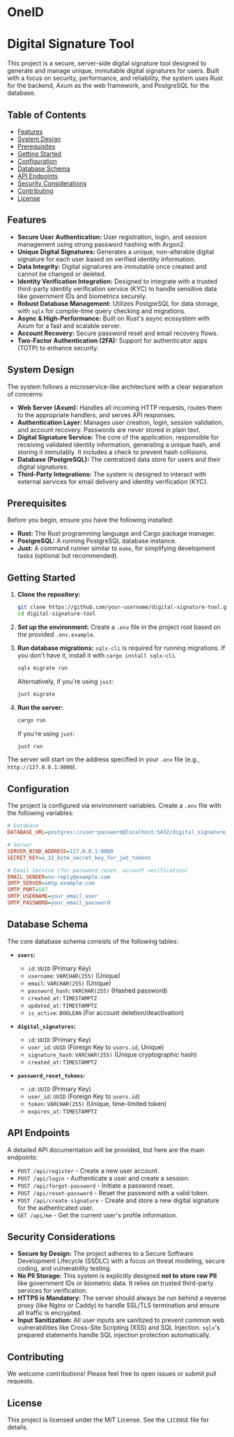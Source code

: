 # OneID

# Digital Signature Tool

This project is a secure, server-side digital signature tool designed to generate and manage unique, immutable digital signatures for users. Built with a focus on security, performance, and reliability, the system uses Rust for the backend, Axum as the web framework, and PostgreSQL for the database.

## Table of Contents

  - [Features](https://www.google.com/search?q=%23features)
  - [System Design](https://www.google.com/search?q=%23system-design)
  - [Prerequisites](https://www.google.com/search?q=%23prerequisites)
  - [Getting Started](https://www.google.com/search?q=%23getting-started)
  - [Configuration](https://www.google.com/search?q=%23configuration)
  - [Database Schema](https://www.google.com/search?q=%23database-schema)
  - [API Endpoints](https://www.google.com/search?q=%23api-endpoints)
  - [Security Considerations](https://www.google.com/search?q=%23security-considerations)
  - [Contributing](https://www.google.com/search?q=%23contributing)
  - [License](https://www.google.com/search?q=%23license)

## Features

  - **Secure User Authentication:** User registration, login, and session management using strong password hashing with Argon2.
  - **Unique Digital Signatures:** Generates a unique, non-alterable digital signature for each user based on verified identity information.
  - **Data Integrity:** Digital signatures are immutable once created and cannot be changed or deleted.
  - **Identity Verification Integration:** Designed to integrate with a trusted third-party identity verification service (KYC) to handle sensitive data like government IDs and biometrics securely.
  - **Robust Database Management:** Utilizes PostgreSQL for data storage, with `sqlx` for compile-time query checking and migrations.
  - **Async & High-Performance:** Built on Rust's async ecosystem with Axum for a fast and scalable server.
  - **Account Recovery:** Secure password reset and email recovery flows.
  - **Two-Factor Authentication (2FA):** Support for authenticator apps (TOTP) to enhance security.

## System Design

The system follows a microservice-like architecture with a clear separation of concerns:

  - **Web Server (Axum):** Handles all incoming HTTP requests, routes them to the appropriate handlers, and serves API responses.
  - **Authentication Layer:** Manages user creation, login, session validation, and account recovery. Passwords are never stored in plain text.
  - **Digital Signature Service:** The core of the application, responsible for receiving validated identity information, generating a unique hash, and storing it immutably. It includes a check to prevent hash collisions.
  - **Database (PostgreSQL):** The centralized data store for users and their digital signatures.
  - **Third-Party Integrations:** The system is designed to interact with external services for email delivery and identity verification (KYC).

## Prerequisites

Before you begin, ensure you have the following installed:

  - **Rust:** The Rust programming language and Cargo package manager.
  - **PostgreSQL:** A running PostgreSQL database instance.
  - **Just:** A command runner similar to `make`, for simplifying development tasks (optional but recommended).

## Getting Started

1.  **Clone the repository:**

    ```bash
    git clone https://github.com/your-username/digital-signature-tool.git
    cd digital-signature-tool
    ```

2.  **Set up the environment:**
    Create a `.env` file in the project root based on the provided `.env.example`.

3.  **Run database migrations:**
    `sqlx-cli` is required for running migrations. If you don't have it, install it with `cargo install sqlx-cli`.

    ```bash
    sqlx migrate run
    ```

    Alternatively, if you're using `just`:

    ```bash
    just migrate
    ```

4.  **Run the server:**

    ```bash
    cargo run
    ```

    If you're using `just`:

    ```bash
    just run
    ```

The server will start on the address specified in your `.env` file (e.g., `http://127.0.0.1:8000`).

## Configuration

The project is configured via environment variables. Create a `.env` file with the following variables:

```ini
# Database
DATABASE_URL=postgres://user:password@localhost:5432/digital_signature_db

# Server
SERVER_BIND_ADDRESS=127.0.0.1:8000
SECRET_KEY=a_32_byte_secret_key_for_jwt_tokens

# Email Service (for password reset, account verification)
EMAIL_SENDER=no-reply@example.com
SMTP_SERVER=smtp.example.com
SMTP_PORT=587
SMTP_USERNAME=your_email_user
SMTP_PASSWORD=your_email_password
```

## Database Schema

The core database schema consists of the following tables:

  - **`users`:**

      - `id`: `UUID` (Primary Key)
      - `username`: `VARCHAR(255)` (Unique)
      - `email`: `VARCHAR(255)` (Unique)
      - `password_hash`: `VARCHAR(255)` (Hashed password)
      - `created_at`: `TIMESTAMPTZ`
      - `updated_at`: `TIMESTAMPTZ`
      - `is_active`: `BOOLEAN` (For account deletion/deactivation)

  - **`digital_signatures`:**

      - `id`: `UUID` (Primary Key)
      - `user_id`: `UUID` (Foreign Key to `users.id`, Unique)
      - `signature_hash`: `VARCHAR(255)` (Unique cryptographic hash)
      - `created_at`: `TIMESTAMPTZ`

  - **`password_reset_tokens`:**

      - `id`: `UUID` (Primary Key)
      - `user_id`: `UUID` (Foreign Key to `users.id`)
      - `token`: `VARCHAR(255)` (Unique, time-limited token)
      - `expires_at`: `TIMESTAMPTZ`

## API Endpoints

A detailed API documentation will be provided, but here are the main endpoints:

  - `POST /api/register` - Create a new user account.
  - `POST /api/login` - Authenticate a user and create a session.
  - `POST /api/forgot-password` - Initiate a password reset.
  - `POST /api/reset-password` - Reset the password with a valid token.
  - `POST /api/create-signature` - Create and store a new digital signature for the authenticated user.
  - `GET /api/me` - Get the current user's profile information.

## Security Considerations

  - **Secure by Design:** The project adheres to a Secure Software Development Lifecycle (SSDLC) with a focus on threat modeling, secure coding, and vulnerability testing.
  - **No PII Storage:** This system is explicitly designed **not to store raw PII** like government IDs or biometric data. It relies on trusted third-party services for verification.
  - **HTTPS is Mandatory:** The server should always be run behind a reverse proxy (like Nginx or Caddy) to handle SSL/TLS termination and ensure all traffic is encrypted.
  - **Input Sanitization:** All user inputs are sanitized to prevent common web vulnerabilities like Cross-Site Scripting (XSS) and SQL Injection. `sqlx`'s prepared statements handle SQL injection protection automatically.

## Contributing

We welcome contributions\! Please feel free to open issues or submit pull requests.

## License

This project is licensed under the MIT License. See the `LICENSE` file for details.
